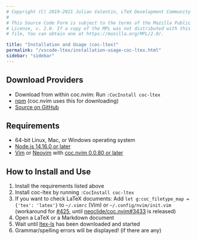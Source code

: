 ```yaml
---
# Copyright (C) 2019-2021 Julian Valentin, LTeX Development Community
#
# This Source Code Form is subject to the terms of the Mozilla Public
# License, v. 2.0. If a copy of the MPL was not distributed with this
# file, You can obtain one at https://mozilla.org/MPL/2.0/.

title: "Installation and Usage (coc-ltex)"
permalink: "/vscode-ltex/installation-usage-coc-ltex.html"
sidebar: "sidebar"
---
```


## Download Providers

- Download from within coc.nvim: Run `:CocInstall coc-ltex`
- [npm](https://www.npmjs.com/package/coc-ltex) (coc.nvim uses this for downloading)
- [Source on GitHub](https://github.com/valentjn/vscode-ltex)

## Requirements

- 64-bit Linux, Mac, or Windows operating system
- [Node.js 14.16.0 or later](https://nodejs.org/)
- [Vim](https://www.vim.org/) or [Neovim](https://neovim.io/) with [coc.nvim 0.0.80 or later](https://github.com/neoclide/coc.nvim)

## How to Install and Use

1. Install the requirements listed above
2. Install coc-ltex by running `:CocInstall coc-ltex`
3. If you want to check LaTeX documents: Add `let g:coc_filetype_map = {'tex': 'latex'}` to `~/.vimrc` (Vim) or `~/.config/nvim/init.vim` (workaround for [#425](https://github.com/valentjn/vscode-ltex/issues/425), until [neoclide/coc.nvim#3433](https://github.com/neoclide/coc.nvim/pull/3433) is released)
4. Open a LaTeX or a Markdown document
5. Wait until [ltex-ls](../faq.html#whats-the-difference-between-vscode-ltex-ltex-ls-and-languagetool) has been downloaded and started
6. Grammar/spelling errors will be displayed! (if there are any)
